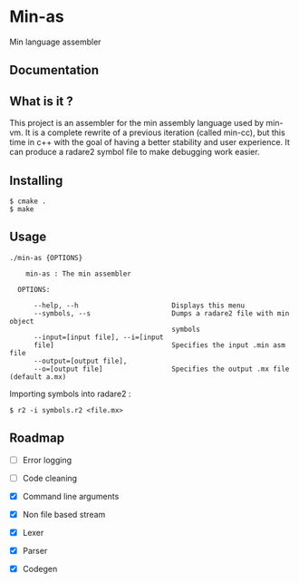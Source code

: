 # Min-as
Min language assembler
## Documentation
## What is it ?
This project is an assembler for the min assembly language used by min-vm. It is a complete rewrite of a previous iteration (called min-cc), but this time in c++ with the goal of having a better stability and user experience. It can produce a radare2 symbol file to make debugging work easier.

## Installing
```
$ cmake .
$ make
```
## Usage

```
./min-as {OPTIONS}

    min-as : The min assembler

  OPTIONS:

      --help, --h                       Displays this menu
      --symbols, --s                    Dumps a radare2 file with min object
                                        symbols
      --input=[input file], --i=[input
      file]                             Specifies the input .min asm file
      --output=[output file],
      --o=[output file]                 Specifies the output .mx file (default a.mx)
```

Importing symbols into radare2 :
```
$ r2 -i symbols.r2 <file.mx>
```

## Roadmap
- [ ] Error logging
- [ ] Code cleaning
- [X] Command line arguments
- [X] Non file based stream

- [x] Lexer
- [x] Parser
- [x] Codegen

